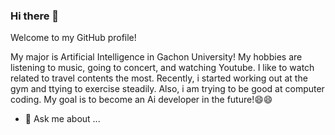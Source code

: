 ### Hi there 👋
Welcome to my GitHub profile! 

My major is Artificial Intelligence in Gachon University!
My hobbies are listening to music, going to concert, and watching Youtube. I like to watch related to travel contents the most.
Recently, i started working out at the gym and ttying to exercise steadily.
Also, i am trying to be good at computer coding. 
My goal is to become an Ai developer in the future!😄😄 


- 💬 Ask me about ...

